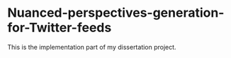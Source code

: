 # Nuanced-perspectives-generation-for-Twitter-feeds
This is the implementation part of my dissertation project. 
